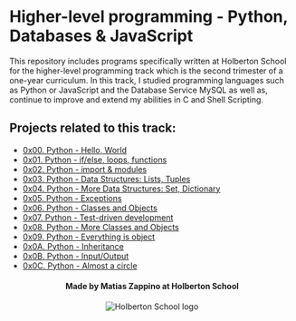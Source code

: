 # Higher-level programming - Python, Databases & JavaScript

This repository includes programs specifically written at Holberton School for the higher-level programming track which is the second trimester of a one-year curriculum. In this track, I studied programming languages such as Python or JavaScript and the Database Service MySQL as well as, continue to improve and extend my abilities in C and Shell Scripting.

## Projects related to this track:

* [0x00. Python - Hello, World](./0x00-python-hello_world)
* [0x01. Python - if/else, loops, functions](./0x01-python-if_else_loops_functions)
* [0x02. Python - import & modules](./0x02-python-import_modules)
* [0x03. Python - Data Structures: Lists, Tuples](./0x03-python-data_structures)
* [0x04. Python - More Data Structures: Set, Dictionary](./0x04-python-more_data_strctures)
* [0x05. Python - Exceptions](./0x05-python-exceptions)
* [0x06. Python - Classes and Objects](./0x06-python-classes)
* [0x07. Python - Test-driven development](./0x07-python-test_driven_development)
* [0x08. Python - More Classes and Objects](./0x08-python-more_classes)
* [0x09. Python - Everything is object](./0x09-python-everything_is_object)
* [0x0A. Python - Inheritance](./0x0A-python-inheritance)
* [0x0B. Python - Input/Output](./0x0B-python-input_output)
* [0x0C. Python - Almost a circle](./0x0C-python-almost_a_circle)


#### <center>Made by Matias Zappino at Holberton School</center>

<p align="center">
  <img src="http://www.holbertonschool.com/holberton-logo.png"
       alt="Holberton School logo">
</p>